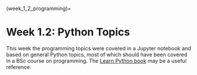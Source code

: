 (week_1_2_programming)=
# Week 1.2: Python Topics

This week the programming topics were covered in a Jupyter notebook and based on general Python topics, most of which should have been covered in a BSc course on programming. The [Learn Python book](https://teachbooks.github.io/learn-python) may be a useful reference.